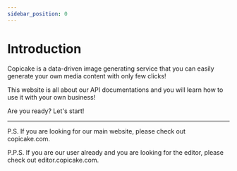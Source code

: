 ```yaml
---
sidebar_position: 0
---
```


# Introduction

Copicake is a data-driven image generating service that you can easily generate your own media content with only few clicks!

This website is all about our API documentations and you will learn how to use it with your own business!

Are you ready? Let's start!

---

P.S. If you are looking for our main website, please check out copicake.com.

P.P.S. If you are our user already and you are looking for the editor, please check out editor.copicake.com.

